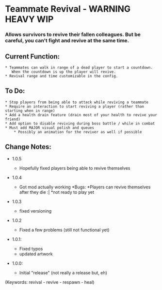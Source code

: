 # Teammate Revival - WARNING HEAVY WIP

### Allows survivors to revive their fallen colleagues. But be careful, you can't fight and revive at the same time. 


## Current Function:
    * Teammates can walk in range of a dead player to start a countdown. 
       When the countdown is up the player will revive.
    * Revival range and time customizable in the config.

## To Do:
    * Stop players from being able to attack while reviving a teammate
    * Require an interaction to start reviving a player (rather than starting when in range)
    * Add a health drain feature (drain most of your health to revive your friend)
    * Add option to disable reviving during boss battle / while in combat
    * Must add MAJOR visual polish and queues
        * Possibly an animation for the reviver as well if possible


## Change Notes:

* 1.0.5
    * Hopefully fixed players being able to revive themselves

* 1.0.4
    * Got mod actually working
    *Bugs:
        *Players can revive themselves after they die :|
        *not ready to play yet

* 1.0.3
    * fixed versioning

* 1.0.2
    * Fixed a few problems (still not functional yet)

* 1.0.1:
    * Fixed typos
    * updated artwork

* 1.0.0:
    * Initial "release" (not really a release but, eh)


(Keywords: revival - revive - respawn - heal)

